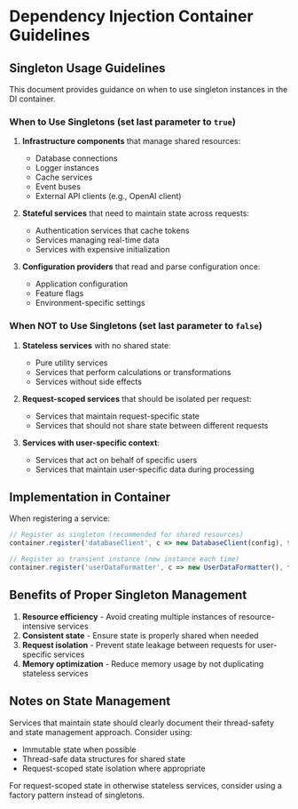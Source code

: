 # Dependency Injection Container Guidelines

## Singleton Usage Guidelines

This document provides guidance on when to use singleton instances in the DI container.

### When to Use Singletons (set last parameter to `true`)

1. **Infrastructure components** that manage shared resources:
   - Database connections
   - Logger instances
   - Cache services
   - Event buses
   - External API clients (e.g., OpenAI client)

2. **Stateful services** that need to maintain state across requests:
   - Authentication services that cache tokens
   - Services managing real-time data
   - Services with expensive initialization

3. **Configuration providers** that read and parse configuration once:
   - Application configuration
   - Feature flags
   - Environment-specific settings

### When NOT to Use Singletons (set last parameter to `false`)

1. **Stateless services** with no shared state:
   - Pure utility services
   - Services that perform calculations or transformations
   - Services without side effects

2. **Request-scoped services** that should be isolated per request:
   - Services that maintain request-specific state
   - Services that should not share state between different requests

3. **Services with user-specific context**:
   - Services that act on behalf of specific users
   - Services that maintain user-specific data during processing

## Implementation in Container

When registering a service:

```javascript
// Register as singleton (recommended for shared resources)
container.register('databaseClient', c => new DatabaseClient(config), true);

// Register as transient instance (new instance each time)
container.register('userDataFormatter', c => new UserDataFormatter(), false);
```

## Benefits of Proper Singleton Management

1. **Resource efficiency** - Avoid creating multiple instances of resource-intensive services
2. **Consistent state** - Ensure state is properly shared when needed
3. **Request isolation** - Prevent state leakage between requests for user-specific services
4. **Memory optimization** - Reduce memory usage by not duplicating stateless services

## Notes on State Management

Services that maintain state should clearly document their thread-safety and state management approach. Consider using:

- Immutable state when possible
- Thread-safe data structures for shared state
- Request-scoped state isolation where appropriate

For request-scoped state in otherwise stateless services, consider using a factory pattern instead of singletons. 
